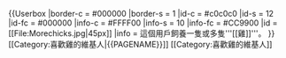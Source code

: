 {{Userbox
  |border-c = #000000
  |border-s = 1
  |id-c     = #c0c0c0
  |id-s     = 12
  |id-fc    = #000000
  |info-c   = #FFFF00
  |info-s   = 10
  |info-fc  = #CC9900
  |id       = [[File:Morechicks.jpg|45px]]
  |info     = 這個用戶飼養一隻或多隻'''[[雞]]'''。
}}<includeonly>
[[Category:喜歡雞的維基人|{{PAGENAME}}]]
</includeonly>
[[Category:喜歡雞的維基人]]